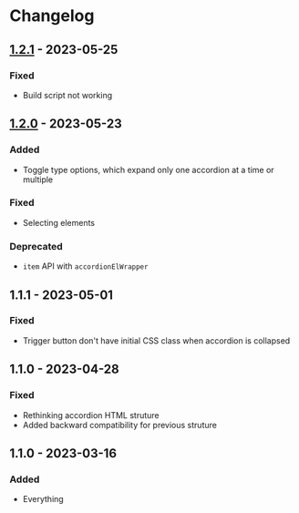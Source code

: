 # Changelog

## [1.2.1] - 2023-05-25

### Fixed

- Build script not working

## [1.2.0] - 2023-05-23

### Added

- Toggle type options, which expand only one accordion at a time or multiple

### Fixed

- Selecting elements

### Deprecated

- ``item`` API with ``accordionElWrapper``


## 1.1.1 - 2023-05-01

### Fixed

- Trigger button don't have initial CSS class when accordion is collapsed


## 1.1.0 - 2023-04-28

### Fixed

- Rethinking accordion HTML struture
- Added backward compatibility for previous struture


## 1.1.0 - 2023-03-16

### Added

- Everything


[1.2.1]: https://github.com/abhy12/JS-Components/compare/accordion-1.2.0...accordion-1.2.1/
[1.2.0]: https://github.com/abhy12/JS-Components/compare/accordion...accordion-1.2.0
